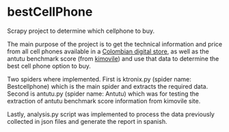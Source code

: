 # bestCellPhone

Scrapy project to determine which cellphone to buy. 
 
The main purpose of the project is to get the technical information and price from all cell phones available in a [Colombian digital store](https://www.ktronix.com/), as well as the antutu benchmark score (from [kimovile](https://www.kimovil.com/es/)) and use that data to determine the best cell phone option to buy. 

Two spiders where implemented. First is ktronix.py (spider name: Bestcellphone) which is the main spider and extracts the required data. Second is antutu.py (spider name: Antutu) which was for testing the extraction of antutu benchmark score information from kimovile site.

Lastly, analysis.py script was implemented to process the data previously collected in json files and generate the report in spanish.

